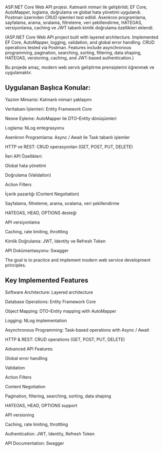


ASP.NET Core Web API projesi. Katmanlı mimari ile geliştirildi; EF Core, AutoMapper, loglama, doğrulama ve global hata yönetimi uygulandı. Postman üzerinden CRUD işlemleri test edildi. Asenkron programlama, sayfalama, arama, sıralama, filtreleme, veri şekillendirme, HATEOAS, versiyonlama, caching ve JWT tabanlı kimlik doğrulama özellikleri eklendi.

(ASP.NET Core Web API project built with layered architecture. Implemented EF Core, AutoMapper, logging, validation, and global error handling. CRUD operations tested via Postman. Features include asynchronous programming, pagination, searching, sorting, filtering, data shaping, HATEOAS, versioning, caching, and JWT-based authentication.)



Bu projede amaç, modern web servis geliştirme prensiplerini öğrenmek ve uygulamaktır.


## Uygulanan Başlıca Konular:

Yazılım Mimarisi: Katmanlı mimari yaklaşımı

Veritabanı İşlemleri: Entity Framework Core

Nesne Eşleme: AutoMapper ile DTO–Entity dönüşümleri

Loglama: NLog entegrasyonu

Asenkron Programlama: Async / Await ile Task tabanlı işlemler

HTTP ve REST: CRUD operasyonları (GET, POST, PUT, DELETE)

İleri API Özellikleri:

Global hata yönetimi

Doğrulama (Validation)

Action Filters

İçerik pazarlığı (Content Negotiation)

Sayfalama, filtreleme, arama, sıralama, veri şekillendirme

HATEOAS, HEAD, OPTIONS desteği

API versiyonlama

Caching, rate limiting, throttling

Kimlik Doğrulama: JWT, Identity ve Refresh Token

API Dokümantasyonu: Swagger







The goal is to practice and implement modern web service development principles.


## Key Implemented Features

Software Architecture: Layered architecture

Database Operations: Entity Framework Core

Object Mapping: DTO–Entity mapping with AutoMapper

Logging: NLog implementation

Asynchronous Programming: Task-based operations with Async / Await

HTTP & REST: CRUD operations (GET, POST, PUT, DELETE)

Advanced API Features:

Global error handling

Validation

Action Filters

Content Negotiation

Pagination, filtering, searching, sorting, data shaping

HATEOAS, HEAD, OPTIONS support

API versioning

Caching, rate limiting, throttling

Authentication: JWT, Identity, Refresh Token

API Documentation: Swagger
